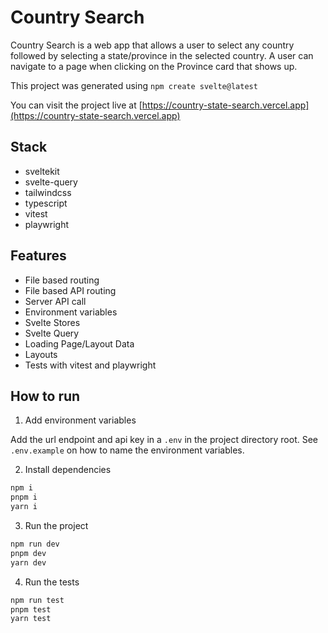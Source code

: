 # Country Search

Country Search is a web app that allows a user to select any country followed by selecting a state/province in the selected country. A user can navigate to a page when clicking on the Province card that shows up.

This project was generated using `npm create svelte@latest`

You can visit the project live at [https://country-state-search.vercel.app](https://country-state-search.vercel.app)

## Stack

- sveltekit
- svelte-query
- tailwindcss
- typescript
- vitest
- playwright

## Features

- File based routing
- File based API routing
- Server API call
- Environment variables
- Svelte Stores
- Svelte Query
- Loading Page/Layout Data
- Layouts
- Tests with vitest and playwright

## How to run

1. Add environment variables

Add the url endpoint and api key in a `.env` in the project directory root. See `.env.example` on how to name the environment variables.

2. Install dependencies

```bash
npm i
pnpm i
yarn i
```

3. Run the project

```bash
npm run dev
pnpm dev
yarn dev
```


4. Run the tests

```bash
npm run test
pnpm test
yarn test
```
